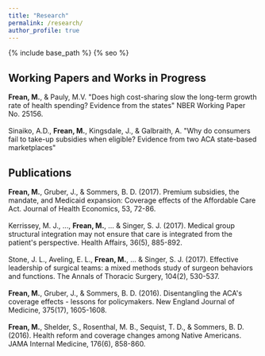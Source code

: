```yaml
---
title: "Research"
permalink: /research/
author_profile: true
---
```


{% include base_path %}
{% seo %}

<H2>Working Papers and Works in Progress</H2>
<b>Frean, M.</b>, & Pauly, M.V. "Does high cost-sharing slow the long-term growth rate of health spending? Evidence from the states" NBER Working Paper No. 25156.
<br><br>
Sinaiko, A.D., <b>Frean, M.</b>, Kingsdale, J., & Galbraith, A. "Why do consumers fail to take-up subsidies when eligible? Evidence from two ACA state-based marketplaces" 

<H2>Publications</H2>
<b>Frean, M.</b>, Gruber, J., & Sommers, B. D. (2017). Premium subsidies, the mandate, and Medicaid expansion: Coverage effects of the Affordable Care Act. Journal of Health Economics, 53, 72-86.
<br><br>
Kerrissey, M. J., ..., <b>Frean, M.</b>, ... & Singer, S. J. (2017). Medical group structural integration may not ensure that care is integrated from the patient's perspective. Health Affairs, 36(5), 885-892.
<br><br>
Stone, J. L., Aveling, E. L., <b>Frean, M.</b>, ... & Singer, S. J. (2017). Effective leadership of surgical teams: a mixed methods study of surgeon behaviors and functions. The Annals of Thoracic Surgery, 104(2), 530-537.
<br><br>
<b>Frean, M.</b>, Gruber, J., & Sommers, B. D. (2016). Disentangling the ACA's coverage effects - lessons for policymakers. New England Journal of Medicine, 375(17), 1605-1608.
<br><br>
<b>Frean, M.</b>, Shelder, S., Rosenthal, M. B., Sequist, T. D., & Sommers, B. D. (2016). Health reform and coverage changes among Native Americans. JAMA Internal Medicine, 176(6), 858-860.